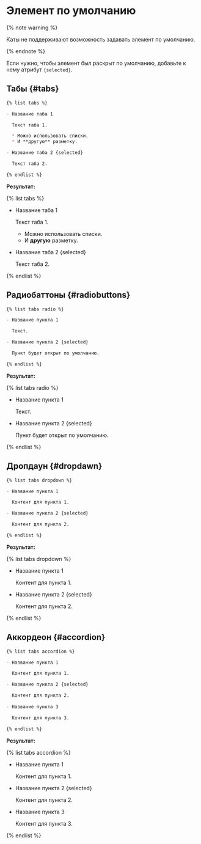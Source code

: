 # Элемент по умолчанию

{% note warning %}

Каты не поддерживают возможность задавать элемент по умолчанию.

{% endnote %}

Если нужно, чтобы элемент был раскрыт по умолчанию, добавьте к нему атрибут `{selected}`.

## Табы {#tabs}

```markdown
{% list tabs %}

- Название таба 1

  Текст таба 1.

  * Можно использовать списки.
  * И **другую** разметку.

- Название таба 2 {selected}

  Текст таба 2.

{% endlist %}
```

**Результат:**

{% list tabs %}

- Название таба 1

  Текст таба 1.

  * Можно использовать списки.
  * И **другую** разметку.

- Название таба 2 {selected}

  Текст таба 2.

{% endlist %}

## Радиобаттоны {#radiobuttons}

```markdown
{% list tabs radio %}

- Название пункта 1

  Текст.

- Название пункта 2 {selected}

  Пункт будет открыт по умолчанию.

{% endlist %}
```

**Результат:**

{% list tabs radio %}

- Название пункта 1

  Текст.

- Название пункта 2 {selected}

  Пункт будет открыт по умолчанию.

{% endlist %}

##  Дропдаун {#dropdawn}

```markdown
{% list tabs dropdown %}

- Название пункта 1

  Контент для пункта 1.

- Название пункта 2 {selected}

  Контент для пункта 2.

{% endlist %}
```

**Результат:**

{% list tabs dropdown %}

- Название пункта 1

  Контент для пункта 1.

- Название пункта 2 {selected}

  Контент для пункта 2.

{% endlist %}

##  Аккордеон {#accordion}

```markdown
{% list tabs accordion %}

- Название пункта 1

  Контент для пункта 1.

- Название пункта 2 {selected}

  Контент для пункта 2.
 
- Название пункта 3

  Контент для пункта 3.

{% endlist %}
```

**Результат:**

{% list tabs accordion %}

- Название пункта 1

  Контент для пункта 1.

- Название пункта 2 {selected}

  Контент для пункта 2.
 
- Название пункта 3

  Контент для пункта 3.

{% endlist %}